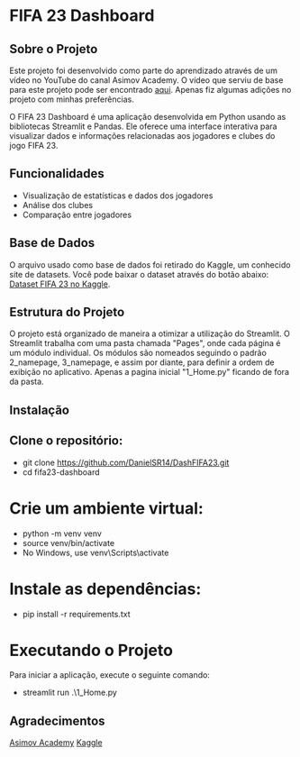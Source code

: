 # FIFA 23 Dashboard
## Sobre o Projeto
Este projeto foi desenvolvido como parte do aprendizado através de um vídeo no YouTube do canal Asimov Academy. O vídeo que serviu de base para este projeto pode ser encontrado [aqui](https://www.youtube.com/watch?v=0lYBYYHBT5k&t=4911s). Apenas fiz algumas adições no projeto com minhas preferências. 

O FIFA 23 Dashboard é uma aplicação desenvolvida em Python usando as bibliotecas Streamlit e Pandas. Ele oferece uma interface interativa para visualizar dados e informações relacionadas aos jogadores e clubes do jogo FIFA 23.


## Funcionalidades
-  Visualização de estatísticas e dados dos jogadores
- Análise dos clubes
- Comparação entre jogadores


## Base de Dados
O arquivo usado como base de dados foi retirado do Kaggle, um conhecido site de datasets. Você pode baixar o dataset através do botão abaixo:
[Dataset FIFA 23 no Kaggle](https://www.kaggle.com/datasets/kevwesophia/fifa23-official-datasetclean-data).


## Estrutura do Projeto
O projeto está organizado de maneira a otimizar a utilização do Streamlit. O Streamlit trabalha com uma pasta chamada "Pages", onde cada página é um módulo individual. Os módulos são nomeados seguindo o padrão 2_namepage, 3_namepage, e assim por diante, para definir a ordem de exibição no aplicativo.
Apenas a pagina inicial "1_Home.py" ficando de fora da pasta.


## Instalação

## Clone o repositório:
- git clone https://github.com/DanielSR14/DashFIFA23.git
- cd fifa23-dashboard

# Crie um ambiente virtual:
- python -m venv venv
- source venv/bin/activate
- No Windows, use venv\Scripts\activate

# Instale as dependências:
- pip install -r requirements.txt

# Executando o Projeto
Para iniciar a aplicação, execute o seguinte comando:
- streamlit run .\1_Home.py


## Agradecimentos
[Asimov Academy](https://www.youtube.com/@AsimovAcademy)
[Kaggle](https://www.kaggle.com)
